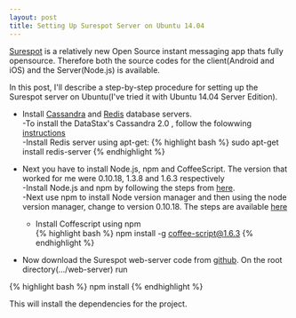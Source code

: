 ```yaml
---
layout: post
title: Setting Up Surespot Server on Ubuntu 14.04
---
```


[Surespot](https://www.surespot.me/) is a relatively new Open Source instant messaging app thats fully
opensource. Therefore both the source codes for the client(Android and iOS) and the Server(Node.js) is
available.

In this post, I'll describe a step-by-step procedure for setting up the Surespot server on Ubuntu(I've
tried it with Ubuntu 14.04 Server Edition).


- Install [Cassandra](http://en.wikipedia.org/wiki/Apache_Cassandra) and [Redis](http://en.wikipedia.org/wiki/Redis) database servers.  
  -To install the DataStax's Cassandra 2.0 , follow the folowwing [instructions](https://www.datastax.com/documentation/cassandra/2.0/cassandra/install/installDeb_t.html)  
  -Install Redis server using apt-get:
{% highlight bash %}
sudo apt-get install redis-server
{% endhighlight %}

- Next you have to install Node.js, npm and CoffeeScript. The version that worked for me were 0.10.18, 1.3.8 and 1.6.3 respectively  
  -Install Node.js and npm by following the steps from [here](https://www.digitalocean.com/community/tutorials/how-to-install-node-js-on-an-ubuntu-14-04-server).  
  -Next use npm to install Node version manager and then using the node version manager, change to version 0.10.18. The steps are available [here](https://www.npmjs.com/package/n)  
  - Install Coffescript using npm  
{% highlight bash %}
npm install -g coffee-script@1.6.3
{% endhighlight %}

- Now download the Surespot web-server code from [github](https://github.com/surespot/web-server). On the root directory(.../web-server) run  

{% highlight bash %}
npm install
{% endhighlight %}

This will install the dependencies for the project.  

